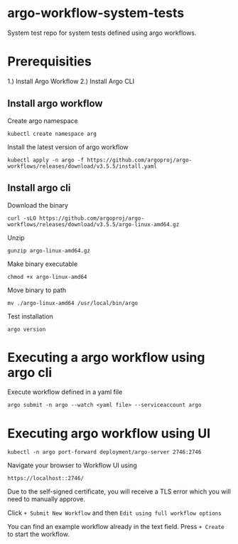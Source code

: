 # argo-workflow-system-tests
System test repo for system tests defined using  argo workflows.


# Prerequisities
1.) Install Argo Workflow
2.) Install Argo CLI


## Install argo workflow
Create argo namespace

`kubectl create namespace arg`

Install the latest version of argo workflow

`kubectl apply -n argo -f https://github.com/argoproj/argo-workflows/releases/download/v3.5.5/install.yaml`


## Install argo cli
Download the binary

`curl -sLO https://github.com/argoproj/argo-workflows/releases/download/v3.5.5/argo-linux-amd64.gz`

Unzip

`gunzip argo-linux-amd64.gz`

Make binary executable

`chmod +x argo-linux-amd64`

Move binary to path

`mv ./argo-linux-amd64 /usr/local/bin/argo`

Test installation

`argo version`



# Executing a argo workflow using argo cli

Execute workflow defined in a yaml file

`argo submit -n argo --watch <yaml file> --serviceaccount argo`


# Executing argo workflow using UI

`kubectl -n argo port-forward deployment/argo-server 2746:2746`

Navigate your browser to Workflow UI using 

`https://localhost::2746/`

Due to the self-signed certificate, you will receive a TLS error which you will need to manually approve.

Click `+ Submit New Workflow` and then `Edit using full workflow options`

You can find an example workflow already in the text field. Press `+ Create` to start the workflow.
